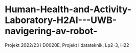 # Human-Health-and-Activity-Laboratory-H2Al---UWB-navigering-av-robot-
Projekt 2022/23 i D0020E, Projekt i datateknik, Lp2-3, H22
